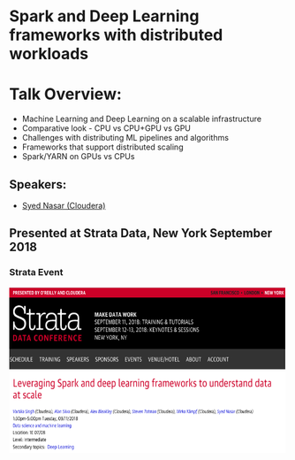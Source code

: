 #  Spark and Deep Learning frameworks with distributed workloads

# Talk Overview: 


* Machine Learning and Deep Learning on a scalable infrastructure
* Comparative look - CPU vs CPU+GPU vs GPU
* Challenges with distributing ML pipelines and algorithms
* Frameworks that support distributed scaling
* Spark/YARN on GPUs vs CPUs

## Speakers:

* [Syed Nasar (Cloudera)](https://conferences.oreilly.com/strata/strata-ca/public/schedule/speaker/184705)

## Presented at Strata Data, New York September 2018

### Strata Event

<a href="https://conferences.oreilly.com/strata/strata-ca/public/schedule/detail/72656" target="_blank"><img src="strata_poster.png"   alt="strata-poster" width="500" height="300"></a>